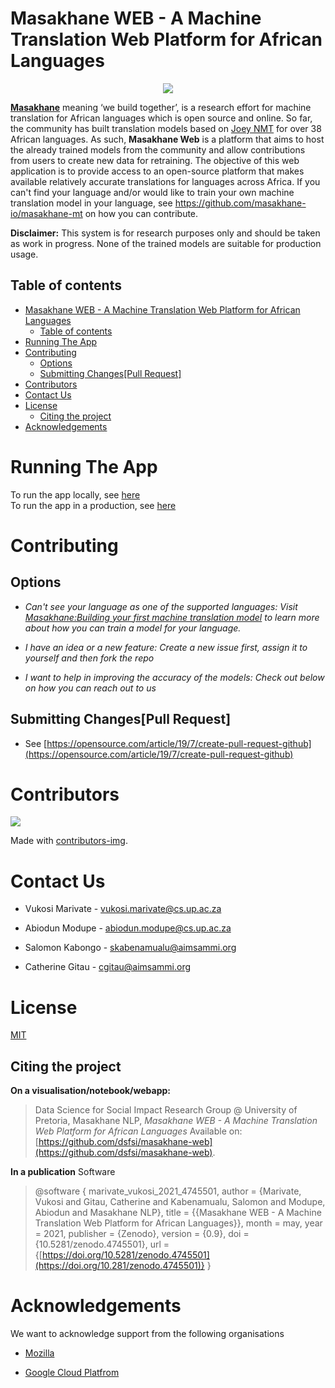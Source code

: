 # Masakhane WEB - A Machine Translation Web Platform for African Languages

<div  align="center">
<img src="https://pbs.twimg.com/profile_images/1255858628986384384/d7Lk9I-w_400x400.jpg">
</div>


[**Masakhane**](https://www.masakhane.io/) meaning ‘we build together’, is a research effort for machine translation for African languages which is open source and online. So far, the community has built translation models based on [Joey NMT](https://github.com/joeynmt/joeynmt) for over 38 African languages. As such, **Masakhane Web** is a platform that aims to host the already trained models from the community and allow contributions from users to create new data for retraining. The objective of this web application is to provide access to an open-source platform that makes available relatively accurate translations for languages across Africa. If you can't find your language and/or would like to train your own machine translation model in your language, see https://github.com/masakhane-io/masakhane-mt on how you can contribute.


**Disclaimer:** This system is for research purposes only and should be taken as work in progress. None of the trained models are suitable for production usage.

## Table of contents
- [Masakhane WEB - A Machine Translation Web Platform for African Languages](#masakhane-web---a-machine-translation-web-platform-for-african-languages)
	- [Table of contents](#table-of-contents)
- [Running The App](#running-the-app)
- [Contributing](#contributing)
	- [Options](#options)
	- [Submitting Changes\[Pull Request\]](#submitting-changespull-request)
- [Contributors](#contributors)
- [Contact Us](#contact-us)
- [License](#license)
	- [Citing the project](#citing-the-project)
- [Acknowledgements](#acknowledgements)


# Running The App 
To run the app locally, see [here](/docs/github_docs/start_app_locally_doc.md#running-the-app-locally)  
To run the app in a production, see [here](/docs/github_docs/start_app_prod_doc.md#running-the-app-in-production)

# Contributing


## Options

-  *Can't see your language as one of the supported languages: Visit [Masakhane:Building your first machine translation model](https://github.com/masakhane-io/masakhane-mt#building-your-first-machine-translation-model) to learn more about how you can train a model for your language.*

-  *I have an idea or a new feature: Create a new issue first, assign it to yourself and then fork the repo*

-  *I want to help in improving the accuracy of the models: Check out below on how you can reach out to us*

  

## Submitting Changes[Pull Request]

- See [https://opensource.com/article/19/7/create-pull-request-github](https://opensource.com/article/19/7/create-pull-request-github)

  

# Contributors

<a  href="https://github.com/dsfsi/masakhane-web/graphs/contributors">

<img  src="https://contrib.rocks/image?repo=dsfsi/masakhane-web"  />

</a>

  

Made with [contributors-img](https://contrib.rocks).

  
  

# Contact Us

- Vukosi Marivate - vukosi.marivate@cs.up.ac.za

- Abiodun Modupe - abiodun.modupe@cs.up.ac.za

- Salomon Kabongo - skabenamualu@aimsammi.org

- Catherine Gitau - cgitau@aimsammi.org

  

# License

[MIT](https://mit-license.org/)

  

## Citing the project

**On a visualisation/notebook/webapp:**

> Data Science for Social Impact Research Group @ University of Pretoria, Masakhane NLP, *Masakhane WEB - A Machine Translation Web Platform for African Languages* Available on: [https://github.com/dsfsi/masakhane-web](https://github.com/dsfsi/masakhane-web).

**In a publication**
Software

> @software { marivate_vukosi_2021_4745501, 
> author = {Marivate, Vukosi and Gitau, Catherine and Kabenamualu, Salomon and Modupe, Abiodun and Masakhane NLP},
> title = {{Masakhane WEB - A Machine Translation Web Platform for African Languages}}, 
> month = may, year = 2021, 
> publisher = {Zenodo}, 
> version = {0.9}, 
> doi = {10.5281/zenodo.4745501}, 
> url = {[https://doi.org/10.5281/zenodo.4745501](https://doi.org/10.281/zenodo.4745501)}
> }

  

# Acknowledgements

  

We want to acknowledge support from the following organisations

- [Mozilla](https://www.mozilla.org/en-US/moss/)

- [Google Cloud Platfrom](https://cloud.google.com/)

  
  

<!-- ### Mount GCB

  

gcloud auth application-default login

gcloud auth login

  

mkdir bucket/

gcsfuse maskhane-web-test bucket/

GOOGLE_APPLICATION_CREDENTIALS=./json.json gcsfuse maskhane-web-test bucket/

  

fusermount -u bucket/ -->